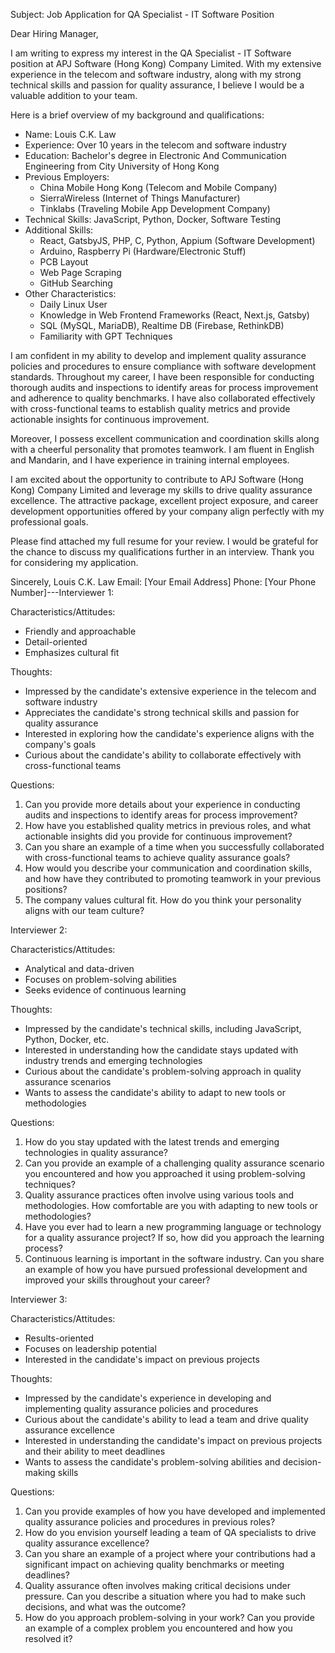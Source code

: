 Subject: Job Application for QA Specialist - IT Software Position

Dear Hiring Manager,

I am writing to express my interest in the QA Specialist - IT Software position at APJ Software (Hong Kong) Company Limited. With my extensive experience in the telecom and software industry, along with my strong technical skills and passion for quality assurance, I believe I would be a valuable addition to your team.

Here is a brief overview of my background and qualifications:

- Name: Louis C.K. Law
- Experience: Over 10 years in the telecom and software industry
- Education: Bachelor's degree in Electronic And Communication Engineering from City University of Hong Kong
- Previous Employers:
  - China Mobile Hong Kong (Telecom and Mobile Company)
  - SierraWireless (Internet of Things Manufacturer)
  - Tinklabs (Traveling Mobile App Development Company)
- Technical Skills: JavaScript, Python, Docker, Software Testing
- Additional Skills:
  - React, GatsbyJS, PHP, C, Python, Appium (Software Development)
  - Arduino, Raspberry Pi (Hardware/Electronic Stuff)
  - PCB Layout
  - Web Page Scraping
  - GitHub Searching
- Other Characteristics:
  - Daily Linux User
  - Knowledge in Web Frontend Frameworks (React, Next.js, Gatsby)
  - SQL (MySQL, MariaDB), Realtime DB (Firebase, RethinkDB)
  - Familiarity with GPT Techniques

I am confident in my ability to develop and implement quality assurance policies and procedures to ensure compliance with software development standards. Throughout my career, I have been responsible for conducting thorough audits and inspections to identify areas for process improvement and adherence to quality benchmarks. I have also collaborated effectively with cross-functional teams to establish quality metrics and provide actionable insights for continuous improvement.

Moreover, I possess excellent communication and coordination skills along with a cheerful personality that promotes teamwork. I am fluent in English and Mandarin, and I have experience in training internal employees.

I am excited about the opportunity to contribute to APJ Software (Hong Kong) Company Limited and leverage my skills to drive quality assurance excellence. The attractive package, excellent project exposure, and career development opportunities offered by your company align perfectly with my professional goals.

Please find attached my full resume for your review. I would be grateful for the chance to discuss my qualifications further in an interview. Thank you for considering my application.

Sincerely,
Louis C.K. Law
Email: [Your Email Address]
Phone: [Your Phone Number]---Interviewer 1: 

Characteristics/Attitudes:
- Friendly and approachable
- Detail-oriented
- Emphasizes cultural fit

Thoughts:
- Impressed by the candidate's extensive experience in the telecom and software industry
- Appreciates the candidate's strong technical skills and passion for quality assurance
- Interested in exploring how the candidate's experience aligns with the company's goals
- Curious about the candidate's ability to collaborate effectively with cross-functional teams

Questions:
1. Can you provide more details about your experience in conducting audits and inspections to identify areas for process improvement?
2. How have you established quality metrics in previous roles, and what actionable insights did you provide for continuous improvement?
3. Can you share an example of a time when you successfully collaborated with cross-functional teams to achieve quality assurance goals?
4. How would you describe your communication and coordination skills, and how have they contributed to promoting teamwork in your previous positions?
5. The company values cultural fit. How do you think your personality aligns with our team culture?

Interviewer 2:

Characteristics/Attitudes:
- Analytical and data-driven
- Focuses on problem-solving abilities
- Seeks evidence of continuous learning

Thoughts:
- Impressed by the candidate's technical skills, including JavaScript, Python, Docker, etc.
- Interested in understanding how the candidate stays updated with industry trends and emerging technologies
- Curious about the candidate's problem-solving approach in quality assurance scenarios
- Wants to assess the candidate's ability to adapt to new tools or methodologies

Questions:
1. How do you stay updated with the latest trends and emerging technologies in quality assurance?
2. Can you provide an example of a challenging quality assurance scenario you encountered and how you approached it using problem-solving techniques?
3. Quality assurance practices often involve using various tools and methodologies. How comfortable are you with adapting to new tools or methodologies?
4. Have you ever had to learn a new programming language or technology for a quality assurance project? If so, how did you approach the learning process?
5. Continuous learning is important in the software industry. Can you share an example of how you have pursued professional development and improved your skills throughout your career?

Interviewer 3:

Characteristics/Attitudes:
- Results-oriented
- Focuses on leadership potential
- Interested in the candidate's impact on previous projects

Thoughts:
- Impressed by the candidate's experience in developing and implementing quality assurance policies and procedures
- Curious about the candidate's ability to lead a team and drive quality assurance excellence
- Interested in understanding the candidate's impact on previous projects and their ability to meet deadlines
- Wants to assess the candidate's problem-solving abilities and decision-making skills

Questions:
1. Can you provide examples of how you have developed and implemented quality assurance policies and procedures in previous roles?
2. How do you envision yourself leading a team of QA specialists to drive quality assurance excellence?
3. Can you share an example of a project where your contributions had a significant impact on achieving quality benchmarks or meeting deadlines?
4. Quality assurance often involves making critical decisions under pressure. Can you describe a situation where you had to make such decisions, and what was the outcome?
5. How do you approach problem-solving in your work? Can you provide an example of a complex problem you encountered and how you resolved it?